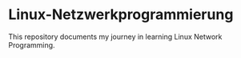 # Linux-Netzwerkprogrammierung
 This repository documents my journey in learning Linux Network Programming. 
